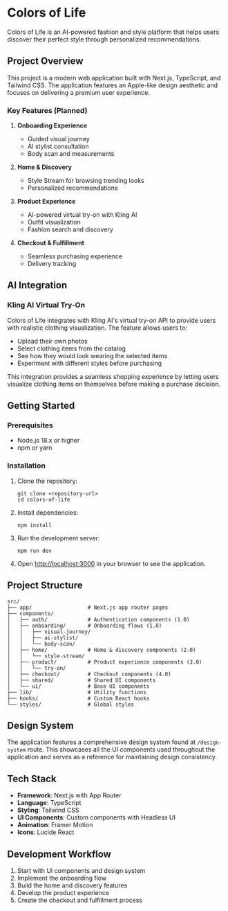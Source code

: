 # Colors of Life

Colors of Life is an AI-powered fashion and style platform that helps users discover their perfect style through personalized recommendations.

## Project Overview

This project is a modern web application built with Next.js, TypeScript, and Tailwind CSS. The application features an Apple-like design aesthetic and focuses on delivering a premium user experience.

### Key Features (Planned)

1. **Onboarding Experience**
   - Guided visual journey
   - AI stylist consultation
   - Body scan and measurements

2. **Home & Discovery**
   - Style Stream for browsing trending looks
   - Personalized recommendations

3. **Product Experience**
   - AI-powered virtual try-on with Kling AI
   - Outfit visualization
   - Fashion search and discovery

4. **Checkout & Fulfillment**
   - Seamless purchasing experience
   - Delivery tracking

## AI Integration

### Kling AI Virtual Try-On

Colors of Life integrates with Kling AI's virtual try-on API to provide users with realistic clothing visualization. The feature allows users to:

- Upload their own photos
- Select clothing items from the catalog
- See how they would look wearing the selected items
- Experiment with different styles before purchasing

This integration provides a seamless shopping experience by letting users visualize clothing items on themselves before making a purchase decision.

## Getting Started

### Prerequisites

- Node.js 18.x or higher
- npm or yarn

### Installation

1. Clone the repository:
   ```
   git clone <repository-url>
   cd colors-of-life
   ```

2. Install dependencies:
   ```
   npm install
   ```

3. Run the development server:
   ```
   npm run dev
   ```

4. Open [http://localhost:3000](http://localhost:3000) in your browser to see the application.

## Project Structure

```
src/
├── app/                  # Next.js app router pages
├── components/
│   ├── auth/             # Authentication components (1.0)
│   ├── onboarding/       # Onboarding flows (1.0)
│   │   ├── visual-journey/
│   │   ├── ai-stylist/
│   │   └── body-scan/
│   ├── home/             # Home & discovery components (2.0)
│   │   └── style-stream/
│   ├── product/          # Product experience components (3.0)
│   │   └── try-on/
│   ├── checkout/         # Checkout components (4.0)
│   ├── shared/           # Shared UI components 
│   └── ui/               # Base UI components
├── lib/                  # Utility functions
├── hooks/                # Custom React hooks
└── styles/               # Global styles
```

## Design System

The application features a comprehensive design system found at `/design-system` route. This showcases all the UI components used throughout the application and serves as a reference for maintaining design consistency.

## Tech Stack

- **Framework**: Next.js with App Router
- **Language**: TypeScript
- **Styling**: Tailwind CSS
- **UI Components**: Custom components with Headless UI
- **Animation**: Framer Motion
- **Icons**: Lucide React

## Development Workflow

1. Start with UI components and design system
2. Implement the onboarding flow
3. Build the home and discovery features
4. Develop the product experience
5. Create the checkout and fulfillment process 